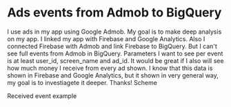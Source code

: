 
# Ads events from Admob to BigQuery

I use ads in my app using Google Admob. My goal is to make deep analysis on my app. I linked my app with Firebase and Google Analytics. Also I connected Firebase with Admob and link Firebase to BigQuery. But I can't see full events from Admob in BigQuery. Parameters I want to see per event is at least user_id, screen_name and ad_id. It would be great if I also will see how much money I receive from every ad shown. I know that this data is shown in Firebase and Google Analytics, but it shown in very general way, my goal is to investiagete it deeper.
Thanks!
Scheme

Received event example


        